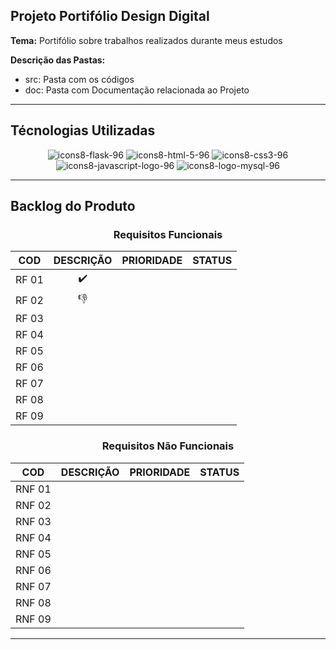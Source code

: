 
## Projeto Portifólio Design Digital
**Tema:** Portifólio sobre trabalhos realizados durante meus estudos

**Descrição das Pastas:**
* src: Pasta com os códigos
* doc: Pasta com Documentação relacionada ao Projeto


***
## Técnologias Utilizadas

<div align="center">
  

   ![icons8-flask-96](https://user-images.githubusercontent.com/79495727/160216619-4a76adbf-afbe-46ed-ac14-33512209cebf.png)
   ![icons8-html-5-96](https://user-images.githubusercontent.com/79495727/160216737-0dd4e3f6-3aff-4571-b5ec-b288c5eae0c9.png)
   ![icons8-css3-96](https://user-images.githubusercontent.com/79495727/160216946-0861b4e1-a715-4e3a-844d-2d8c9b1af8ad.png)
   ![icons8-javascript-logo-96](https://user-images.githubusercontent.com/79495727/160217125-227bc0fd-ac36-4284-97d2-4c9cdf6eccbd.png)
   ![icons8-logo-mysql-96](https://user-images.githubusercontent.com/79495727/160220199-c55137ac-6541-446e-8d6a-72598c0313d4.png)



  
</div>

***


## Backlog do Produto

<div align="center">
  
  ### Requisitos Funcionais
  
COD | DESCRIÇÃO | PRIORIDADE | STATUS |
:--:|:---------:|:----------:|:-----:|
RF 01 | ✔️ |
RF 02 | 👎 |
RF 03 | 
RF 04 | 
RF 05 | 
RF 06 | 
RF 07 | 
RF 08 | 
RF 09 | 
 
  
  
   ### Requisitos Não Funcionais
  
COD | DESCRIÇÃO | PRIORIDADE | STATUS |
:--:|:---------:|:----------:|:------:|
RNF 01 | 
RNF 02 | 
RNF 03 | 
RNF 04 | 
RNF 05 | 
RNF 06 |
RNF 07 | 
RNF 08 | 
RNF 09 | 

</div>

***
